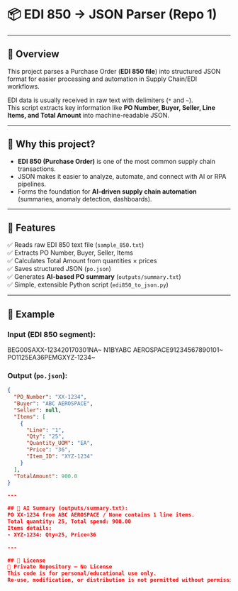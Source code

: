 # 📦 EDI 850 → JSON Parser (Repo 1)

---

## 🔹 Overview
This project parses a Purchase Order (**EDI 850 file**) into structured JSON format for easier processing and automation in Supply Chain/EDI workflows.  

EDI data is usually received in raw text with delimiters (`*` and `~`).  
This script extracts key information like **PO Number, Buyer, Seller, Line Items, and Total Amount** into machine-readable JSON.

---

## 🔹 Why this project?
- **EDI 850 (Purchase Order)** is one of the most common supply chain transactions.  
- JSON makes it easier to analyze, automate, and connect with AI or RPA pipelines.  
- Forms the foundation for **AI-driven supply chain automation** (summaries, anomaly detection, dashboards).  

---

## 🔹 Features
✅ Reads raw EDI 850 text file (`sample_850.txt`)  
✅ Extracts PO Number, Buyer, Seller, Items  
✅ Calculates Total Amount from quantities × prices  
✅ Saves structured JSON (`po.json`)  
✅ Generates **AI-based PO summary** (`outputs/summary.txt`)  
✅ Simple, extensible Python script (`edi850_to_json.py`)  

---

## 🔹 Example

### Input (EDI 850 segment):
BEG00SAXX-123420170301NA~
N1BYABC AEROSPACE91234567890101~
PO1125EA36PEMGXYZ-1234~


### Output (`po.json`):
```json
{
  "PO_Number": "XX-1234",
  "Buyer": "ABC AEROSPACE",
  "Seller": null,
  "Items": [
    {
      "Line": "1",
      "Qty": "25",
      "Quantity_UOM": "EA",
      "Price": "36",
      "Item_ID": "XYZ-1234"
    }
  ],
  "TotalAmount": 900.0
}

---

## 🔹 AI Summary (outputs/summary.txt):
PO XX-1234 from ABC AEROSPACE / None contains 1 line items.
Total quantity: 25, Total spend: 900.00
Items details:
- XYZ-1234: Qty=25, Price=36

---

## 🔹 License
🚫 Private Repository – No License
This code is for personal/educational use only.
Re-use, modification, or distribution is not permitted without permission.
